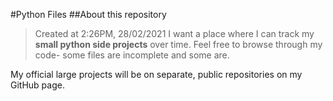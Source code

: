 #Python Files
##About this repository
> Created at 2:26PM, 28/02/2021
I want a place where I can track my **small python side projects** over time. Feel free to browse through
my code- some files are incomplete and some are. 

My official large projects will be on separate, public repositories on my GitHub page.  